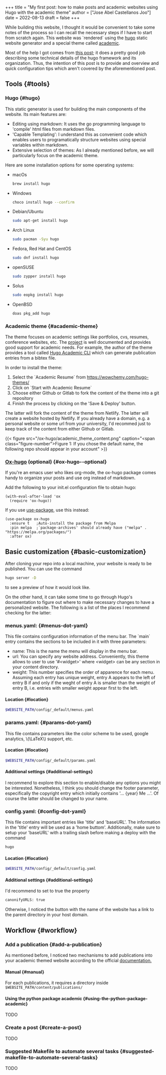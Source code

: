 +++
title = "My first post: how to make posts and academic websites using Hugo with the academic theme"
author = ["Jose Abel Castellanos Joo"]
date = 2022-08-13
draft = false
+++

While building this website, I thought it would be convenient to take some notes
of the process so I can recall the necessary steps if I have to start from scratch again. This website was \`rendered\` using the [hugo](https://gohugo.io/) static website generator and a special theme called [academic](https://academic-demo.netlify.app).

Most of the help I got comes from [this post](http://www.statslab.cam.ac.uk/~qz280/post/migrating/); it does a pretty good job describing some technical details of the hugo framework and its organization. Thus, the intention of this post is to provide and overview and quick configuration tips which aren't covered by the aforementioned post.


## Tools {#tools}


### Hugo {#hugo}

This static generator is used for building the main components of the website. Its main features are:

-   Editing using markdown: It uses the go programming language to 'compile' html files from markdown files.
-   'Capable Templating': I understand this as convenient code which enables users to programatically structure websites using special variables within markdown.
-   Extensive selection of themes: As I already mentioned before, we will particularly focus on the academic theme.

Here are some installation options for some operating systems:

-   macOs
    ```bash
    brew install hugo
    ```

-   Windows
    ```bash
    choco install hugo --confirm
    ```

-   Debian/Ubuntu
    ```bash
    sudo apt-get install hugo
    ```

-   Arch Linux
    ```bash
    sudo pacman -Syu hugo
    ```

-   Fedora, Red Hat and CentOS
    ```bash
    sudo dnf install hugo
    ```

-   openSUSE
    ```bash
    sudo zypper install hugo
    ```

-   Solus
    ```bash
    sudo eopkg install hugo
    ```

-   OpenBSD
    ```bash
    doas pkg_add hugo
    ```


### Academic theme {#academic-theme}

The theme focuses on academic settings like portfolios, cvs, resumes, conference websites, etc. The [project](https://wowchemy.com/docs/) is well documented and provides good support for academic needs. For example, the author of the theme provides a tool called [Hugo Academic CLI](https://pypi.org/project/academic/) which can generate publication entries from a bibtex file.

In order to install the theme:

1.  Select the \`Academic Resume\` from <https://wowchemy.com/hugo-themes/>
2.  Click on \`Start with Academic Resume\`
3.  Choose either Github or Gitlab to fork the content of the theme into a git repository
4.  Finish the process by clicking on the 'Save &amp; Deploy' button.

The latter will fork the content of the theme from Netlify. The latter will create a website hosted by Netlify. If you already have a domain, e.g. a personal website or some url from your university, I'd recommed just to keep track of the content from either Github or Gitlab.

<a id="figure--fig:academic-theme-content"></a>

{{< figure src="/ox-hugo/academic_theme_content.png" caption="<span class=\"figure-number\">Figure 1: </span>If you chose the default name, the following repo should appear in your account" >}}


### [Ox-hugo](https://ox-hugo.scripter.co) (optional) {#ox-hugo--optional}

If you're an emacs user who likes org-mode, the ox-hugo package comes handy to organize your posts and use org instead of markdown.

Add the following to your init.el configuration file to obtain hugo:

```emacs-lisp
(with-eval-after-load 'ox
  (require 'ox-hugo))
```

If you use [use-package](https://github.com/jwiegley/use-package), use this instead:

```emacs-lisp
(use-package ox-hugo
  :ensure t   ;Auto-install the package from Melpa
  :pin melpa  ;`package-archives' should already have ("melpa" . "https://melpa.org/packages/")
  :after ox)
```


## Basic customization {#basic-customization}

After cloning your repo into a local machine, your website is ready to be published. You can use the command

```bash
hugo server -D
```

to see a preview of how it would look like.

On the other hand, it can take some time to go through Hugo's documentation to figure out where to make necessary changes to have a personalized website. The following is a list of the places I recommend checking for the latter:


### menus.yaml: {#menus-dot-yaml}

This file contains configuration information of the menu bar. The \`main\` entry contains the sections to be included in it with three parameters:

-   name: This is the name the menu will display in the menu bar.
-   url: You can specify any website address. Conveniently, this theme allows to user to use '#&lt;widget&gt;' where &lt;widget&gt; can be any section in your content directory.
-   weight: This number specifies the order of apparence for each menu. Assuming each entry has unique weight, entry A appears to the left of entry B if and only if the weght of entry A is smaller than the weight of entry B, i.e. entries with smaller weight appear first to the left.


#### Location {#location}

```bash
$WEBSITE_PATH/config/_default/menus.yaml
```


### params.yaml: {#params-dot-yaml}

This file contains parameters like the color scheme to be used, google analytics, \\(\LaTeX\\) support, etc.


#### Location {#location}

```bash
$WEBSITE_PATH/config/_default/params.yaml
```


#### Additional settings {#additional-settings}

I recommend to explore this section to enable/disable any options you might be interested. Nonetheless, I think you should change the footer parameter, especifically the copyright entry which initially contains '... {year} Me ...'. Of course the latter should be changed to your name.


### config.yaml: {#config-dot-yaml}

This file contains important entries like 'title' and 'baseURL'. The information in the 'title' entry will be used as a 'home buttom'. Additionally, make sure to setup your 'baseURL' with a trailing slash before making a deploy with the command

```bash
hugo
```


#### Location {#location}

```bash
$WEBSITE_PATH/config/_default/config.yaml
```


#### Additional settings {#additional-settings}

I'd recommend to set to true the property

```bash
canonifyURLS: true
```

Otherwise, I noticed the button with the name of the website has a link to the parent directory in your host domain.


## Workflow {#workflow}


### Add a publication {#add-a-publication}

As mentioned before, I noticed two mechanisms to add publications into your academic themed website according to the official [documentation.](https://wowchemy.com/docs/content/publications/)


#### Manual {#manual}

For each publications, it requires a directory inside `$WEBSITE_PATH/content/publications/`


#### Using the python package academic {#using-the-python-package-academic}

TODO


### Create a post {#create-a-post}

TODO


### Suggested Makefile to automate several tasks {#suggested-makefile-to-automate-several-tasks}

TODO